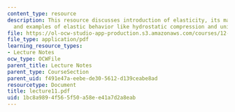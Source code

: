 ```yaml
---
content_type: resource
description: This resource discusses introduction of elasticity, its mathematics,
  and examples of elastic behavior like hydrostatic compression and uniaxial stress.
file: https://ol-ocw-studio-app-production.s3.amazonaws.com/courses/12-520-geodynamics-fall-2006/1bc8a9894f565f50a58ee41a7d2a8eab_lecture11.pdf
file_type: application/pdf
learning_resource_types:
- Lecture Notes
ocw_type: OCWFile
parent_title: Lecture Notes
parent_type: CourseSection
parent_uid: f491e47a-eebe-de30-5612-d139ceabe8ad
resourcetype: Document
title: lecture11.pdf
uid: 1bc8a989-4f56-5f50-a58e-e41a7d2a8eab
---
```

